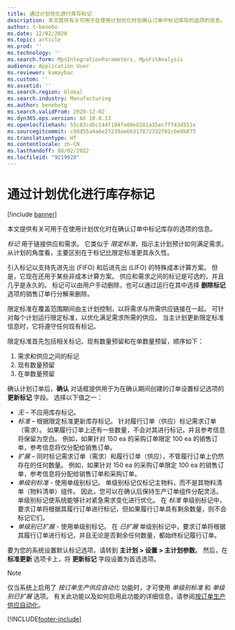 ```yaml
---
title: 通过计划优化进行库存标记
description: 本文提供有关可用于在使用计划优化时在确认订单中标记库存的选项的信息。
author: t-benebo
ms.date: 12/02/2020
ms.topic: article
ms.prod: ''
ms.technology: ''
ms.search.form: MpsIntegrationParameters, MpsFitAnalysis
audience: Application User
ms.reviewer: kamaybac
ms.custom: ''
ms.assetid: ''
ms.search.region: Global
ms.search.industry: Manufacturing
ms.author: benebotg
ms.search.validFrom: 2020-12-02
ms.dyn365.ops.version: AX 10.0.13
ms.openlocfilehash: 55c83cdbc144f194fe80e8281a35ec7ff43d551e
ms.sourcegitcommit: c98d55a4a6e27239ae6b317872332f01cbe8b875
ms.translationtype: HT
ms.contentlocale: zh-CN
ms.lasthandoff: 08/02/2022
ms.locfileid: "9219928"
---
```

# <a name="inventory-marking-with-planning-optimization"></a>通过计划优化进行库存标记

[!include [banner](../../includes/banner.md)]

本文提供有关可用于在使用计划优化时在确认订单中标记库存的选项的信息。

*标记* 用于链接供应和需求。 它类似于 *限定标准*，指示主计划预计如何满足需求。 从计划的角度看，主要区别在于标记比限定标准更具永久性。

引入标记以支持先进先出 (FIFO) 和后进先出 (LIFO) 的特殊成本计算方案。 但是，它现在还用于某些非成本计算方案。 供应和需求之间的标记是可选的，并且几乎是永久的。 标记可以由用户手动删除，也可以通过运行在其中选择 **删除标记** 选项的销售订单行分解来删除。

限定标准在覆盖范围期间由主计划控制，以将需求与所需供应链接在一起。 可针对每个计划运行限定标准，以优化满足需求所需的供应。 当主计划更新限定标准信息时，它将遵守任何现有标记。

限定标准首先包括相关标记、现有数量预留和在单数量预留，顺序如下：

1. 需求和供应之间的标记
1. 现有数量预留
1. 在单数量预留

确认计划订单后，**确认** 对话框提供用于为在确认期间创建的订单设置标记选项的 **更新标记** 字段。 选择以下值之一：

- *无* – 不应用库存标记。
- *标准* – 根据限定标准更新库存标记。 针对履行订单（供应）标记需求订单（需求）。 如果履行订单上还有一些数量，不会对其进行标记，并且参考信息将保留为空白。 例如，如果针对 150 ea 的采购订单限定 100 ea 的销售订单，参考信息将仅分配给销售订单。
- *扩展* – 同时标记需求订单（需求）和履行订单（供应），不管履行订单上仍然存在的任何数量。 例如，如果针对 150 ea 的采购订单限定 100 ea 的销售订单，参考信息将分配给销售订单和采购订单。
- *单级别标准* - 使用单级别标记。 单级别标记仅标记主物料，而不是其物料清单（物料清单）组件。 因此，您可以在确认后保持生产订单组件分配灵活。 单级别标记使系统能够针对紧急需求变化进行优化。 在 *标准* 单级别标记中，要求订单将根据其履行订单进行标记，但如果履行订单具有剩余数量，则不会标记它们。
- *单级别已扩展* - 使用单级别标记。 在 *已扩展* 单级别标记中，要求订单将根据其履行订单进行标记，并且无论是否剩余任何数量，都始终标记履行订单。

要为您的系统设置默认标记选项，请转到 **主计划 \> 设置 \> 主计划参数**。 然后，在 **标准更新** 选项卡上，将 **更新标记** 字段设置为首选选项。

> [!NOTE]
> 仅当系统上启用了 *按订单生产供应自动化* 功能时，才可使用 *单级别标准* 和 *单级别已扩展* 选项。 有关此功能以及如何启用此功能的详细信息，请参阅[按订单生产供应自动化](../make-to-order-supply-automation.md)。

[!INCLUDE[footer-include](../../../includes/footer-banner.md)]
